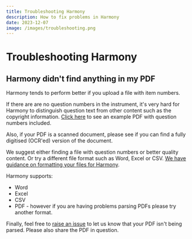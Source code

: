 ```yaml
---
title: Troubleshooting Harmony
description: How to fix problems in Harmony
date: 2023-12-07
image: /images/troubleshooting.png
---
```


# Troubleshooting Harmony

## Harmony didn't find anything in my PDF

Harmony tends to perform better if you upload a file with item numbers.

If there are are no question numbers in the instrument, it's very hard for Harmony to distinguish question text from other content such as the copyright information. [Click here](/gad7example.pdf) to see an example PDF with question numbers included.

Also, if your PDF is a scanned document, please see if you can find a fully digitised (OCR'ed) version of the document. 

We suggest either finding a file with question numbers or better quality content. Or try a different file format such as Word, Excel or CSV. [We have guidance on formatting your files for Harmony](/file-formatting-guidance).

Harmony supports:

* Word
* Excel
* CSV
* PDF - however if you are having problems parsing PDFs please try another format.

Finally, feel free to [raise an issue](https://github.com/harmonydata/harmony/issues) to let us know that your PDF isn't being parsed. Please also share the PDF in question.



